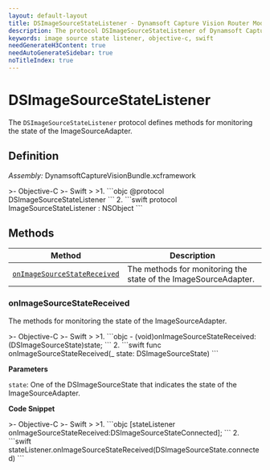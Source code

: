 ```yaml
---
layout: default-layout
title: DSImageSourceStateListener - Dynamsoft Capture Vision Router Module iOS Edition API Reference
description: The protocol DSImageSourceStateListener of Dynamsoft Capture Vision Router Module defines methods for monitoring the state of the ImageSourceAdapter.
keywords: image source state listener, objective-c, swift
needGenerateH3Content: true
needAutoGenerateSidebar: true
noTitleIndex: true
---
```


# DSImageSourceStateListener

The `DSImageSourceStateListener` protocol defines methods for monitoring the state of the ImageSourceAdapter.

## Definition

*Assembly:* DynamsoftCaptureVisionBundle.xcframework

<div class="sample-code-prefix"></div>
>- Objective-C
>- Swift
>
>1. 
```objc
@protocol DSImageSourceStateListener <NSObject>
```
2. 
```swift
protocol ImageSourceStateListener : NSObject
```

## Methods

| Method | Description |
|------- |-------------|
| [`onImageSourceStateReceived`](#onimagesourcestatereceived) | The methods for monitoring the state of the ImageSourceAdapter. |

### onImageSourceStateReceived

The methods for monitoring the state of the ImageSourceAdapter.

<div class="sample-code-prefix"></div>
>- Objective-C
>- Swift
>
>1. 
```objc
- (void)onImageSourceStateReceived:(DSImageSourceState)state;
```
2. 
```swift
func onImageSourceStateReceived(_ state: DSImageSourceState)
```

**Parameters**

`state`: One of the DSImageSourceState that indicates the state of the ImageSourceAdapter.

**Code Snippet**

<div class="sample-code-prefix"></div>
>- Objective-C
>- Swift
>
>1. 
```objc
[stateListener onImageSourceStateReceived:DSImageSourceStateConnected];
```
2. 
```swift
stateListener.onImageSourceStateReceived(DSImageSourceState.connected)
```
